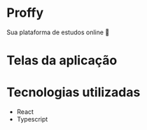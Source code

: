# Proffy
Sua plataforma de estudos online 🚀

# Telas da aplicação

# Tecnologias utilizadas
- React 
- Typescript
